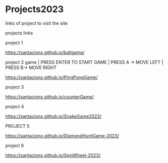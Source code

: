 # Projects2023
links of project to visit the site 

projects links

project 1

https://santacionx.github.io/ballgame/

project 2 game  | PRESS ENTER TO START GAME |  PRESS A -> MOVE LEFT | PRESS B-> MOVE RIGHT

https://santacionx.github.io/PingPongGame/

project 3

https://santacionx.github.io/counterGame/

project 4 

https://santacionx.github.io/SnakeGame2023/

PROJECT 5

https://santacionx.github.io/DiamondHuntGame-2023/

project 6

https://santacionx.github.io/SpinWheel-2023/
